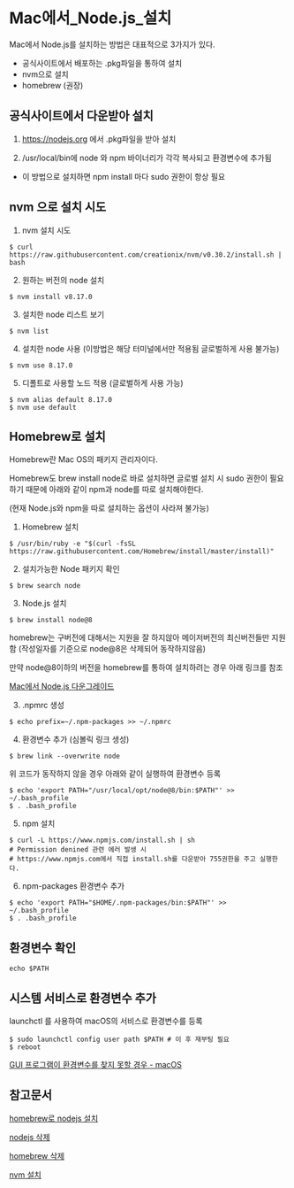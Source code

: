 # Mac에서_Node.js_설치
Mac에서 Node.js를 설치하는 방법은 대표적으로 3가지가 있다.

- 공식사이트에서 배포하는 .pkg파일을 통하여 설치
- nvm으로 설치
- homebrew (권장)

## 공식사이트에서 다운받아 설치 
1. https://nodejs.org 에서 .pkg파일을 받아 설치

2. /usr/local/bin에 node 와 npm 바이너리가 각각 복사되고 환경변수에 추가됨

 - 이 방법으로 설치하면 npm install 마다 sudo 권한이 항상 필요

## nvm 으로 설치 시도
1. nvm 설치 시도
```
$ curl https://raw.githubusercontent.com/creationix/nvm/v0.30.2/install.sh | bash
```

2. 원하는 버전의 node 설치
```
$ nvm install v8.17.0
```

3. 설치한 node 리스트 보기
```
$ nvm list
```

4. 설치한 node 사용 (이방법은 해당 터미널에서만 적용됨 글로벌하게 사용 불가능)
```
$ nvm use 8.17.0
```

5. 디폴트로 사용할 노드 적용 (글로벌하게 사용 가능)
```
$ nvm alias default 8.17.0
$ nvm use default
```

## Homebrew로 설치
Homebrew란 Mac OS의 패키지 관리자이다.

Homebrew도 brew install node로 바로 설치하면 글로벌 설치 시 sudo 권한이 필요하기 때문에 아래와 같이 npm과 node를 따로 설치해야한다.

(현재 Node.js와 npm을 따로 설치하는 옵션이 사라져 불가능)

1. Homebrew 설치
```
$ /usr/bin/ruby -e "$(curl -fsSL https://raw.githubusercontent.com/Homebrew/install/master/install)"
```

2. 설치가능한 Node 패키지 확인
```
$ brew search node
```

3. Node.js 설치
```
$ brew install node@8
```

homebrew는 구버전에 대해서는 지원을 잘 하지않아 메이저버전의 최신버전들만 지원함 (작성일자를 기준으로 node@8은 삭제되어 동작하지않음)

만약 node@8이하의 버전을 homebrew를 통하여 설치하려는 경우 아래 링크를 참조

[Mac에서 Node.js 다운그레이드](./Mac에서_Node.js_다운그레이드.md)

3. .npmrc 생성
```
$ echo prefix=~/.npm-packages >> ~/.npmrc
```

4. 환경변수 추가 (심볼릭 링크 생성)
```
$ brew link --overwrite node
```

위 코드가 동작하지 않을 경우 아래와 같이 실행하여 환경변수 등록

```
$ echo 'export PATH="/usr/local/opt/node@8/bin:$PATH"' >> ~/.bash_profile
$ . .bash_profile
```

5. npm 설치
```
$ curl -L https://www.npmjs.com/install.sh | sh
# Permission denined 관련 에러 발생 시
# https://www.npmjs.com에서 직접 install.sh를 다운받아 755권한을 주고 실행한다.
```

6. npm-packages 환경변수 추가
```
$ echo 'export PATH="$HOME/.npm-packages/bin:$PATH"' >> ~/.bash_profile
$ . .bash_profile
```

## 환경변수 확인
```
echo $PATH
```

## 시스템 서비스로 환경변수 추가
launchctl 를 사용하여 macOS의 서비스로 환경변수를 등록
```
$ sudo launchctl config user path $PATH # 이 후 재부팅 필요
$ reboot
```
[GUI 프로그램이 환경변수를 찾지 못할 경우 - macOS](./GUI프로그램이_환경변수를_찾지못하는_경우.md)

## 참고문서
[homebrew로 nodejs 설치](http://hochulshin.com/node-install-osx/)

[nodejs 삭제](https://gomugom.github.io/how-to-remove-node-from-macos/)

[homebrew 삭제](http://sinius.net/2015/01/01/how-to-uninstall-homebrew/)

[nvm 설치](http://junsikshim.github.io/2016/01/29/Mac%EC%97%90%EC%84%9C-Node.js-%EC%84%A4%EC%B9%98%ED%95%98%EA%B8%B0.html)
